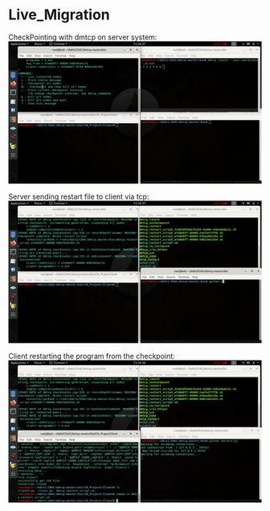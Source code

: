 # Live_Migration

CheckPointing with dmtcp on server system:
![CheckPointing with dmtcp](https://github.com/AditiThirdEye/Live_Migration/blob/main/ReadMeAnim/CheckPointingGif.gif)

Server sending restart file to client via tcp:
![Server sending restart file to client via tcp](https://github.com/AditiThirdEye/Live_Migration/blob/main/ReadMeAnim/TCP_communiction.gif)

Client restarting the program from the checkpoint:
![Client restarting the program from the checkpoint](https://github.com/AditiThirdEye/Live_Migration/blob/main/ReadMeAnim/Restarting.gif)
